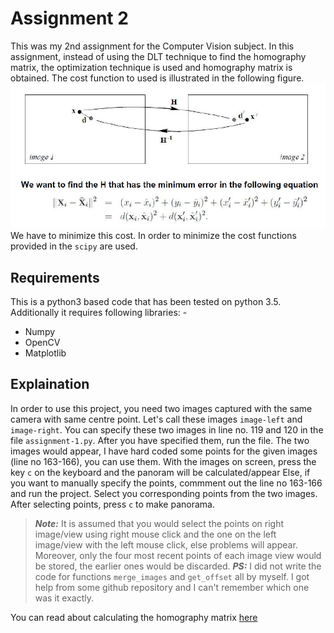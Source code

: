 # Assignment 2

This was my 2nd assignment for the Computer Vision subject. In this assignment, instead of using the  DLT technique to find the homography matrix, the optimization technique is used and homography matrix is obtained. The cost function to used is illustrated in the following figure.
![Figure 1-1](figure.png "Figure 1-1")
We have to minimize this cost.
In order to minimize the cost functions provided in the `scipy` are used.

## Requirements
This is a python3 based code that has been tested on python 3.5. Additionally it requires following libraries: -

 - Numpy
 - OpenCV
 - Matplotlib

## Explaination

In order to use this project, you need two images captured with the same camera with same centre point. Let's call these images `image-left` and `image-right`. You can specify these two images in line no. 119 and 120 in the file `assignment-1.py`. After you have specified them, run the file. The two images would appear, I have hard coded some points for the given images (line no 163-166), you can use them. With the images on screen, press the key `c` on the keyboard and the panoram will be calculated/appear
Else, if you want to manually specify the points, commment out the line no 163-166 and run the project. Select you corresponding points from the two images. After selecting points, press `c` to make panorama.
>***Note:*** It is assumed that you would select the points on right image/view using right mouse click and the one on the left image/view with the left mouse click, else problems will appear. Moreover, only the four most recent points of each image view would be stored, the earlier ones would be discarded.
***PS:*** I did not write the code for functions `merge_images` and `get_offset` all by myself. I got help from some github repository and I can't remember which one was it exactly.

You can read about calculating the homography matrix [here](https://sites.google.com/a/mines.sdsmt.edu/johnscomputervision/home/project-2/manual-image-stitching)
